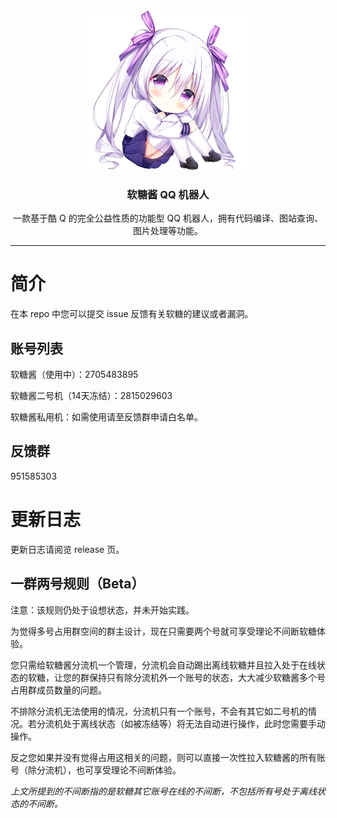 <div align="center">
  <img width="256" src="favicon-large.png" alt="logo">

### 软糖酱 QQ 机器人

一款基于酷 Q 的完全公益性质的功能型 QQ 机器人，拥有代码编译、图站查询、图片处理等功能。

----
</div>

# 简介
在本 repo 中您可以提交 issue 反馈有关软糖的建议或者漏洞。

## 账号列表
软糖酱（使用中）：2705483895

软糖酱二号机（14天冻结）：2815029603

软糖酱私用机：如需使用请至反馈群申请白名单。

## 反馈群
951585303

# 更新日志
更新日志请阅览 release 页。

## 一群两号规则（Beta）

注意：该规则仍处于设想状态，并未开始实践。

为觉得多号占用群空间的群主设计，现在只需要两个号就可享受理论不间断软糖体验。

您只需给软糖酱分流机一个管理，分流机会自动踢出离线软糖并且拉入处于在线状态的软糖，让您的群保持只有除分流机外一个账号的状态，大大减少软糖酱多个号占用群成员数量的问题。

不排除分流机无法使用的情况，分流机只有一个账号，不会有其它如二号机的情况。若分流机处于离线状态（如被冻结等）将无法自动进行操作，此时您需要手动操作。

反之您如果并没有觉得占用这相关的问题，则可以直接一次性拉入软糖酱的所有账号（除分流机），也可享受理论不间断体验。

*上文所提到的不间断指的是软糖其它账号在线的不间断，不包括所有号处于离线状态的不间断。*
